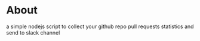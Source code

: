 About
======

a simple nodejs script to collect your github repo pull requests statistics and send to slack channel